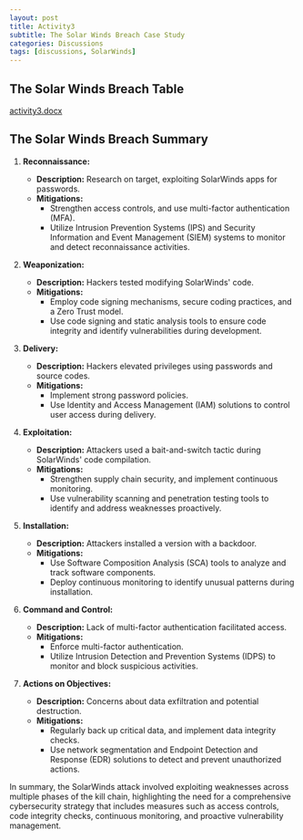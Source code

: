 ```yaml
---
layout: post
title: Activity3
subtitle: The Solar Winds Breach Case Study
categories: Discussions
tags: [discussions, SolarWinds]
---
```


## The Solar Winds Breach Table
[activity3.docx](https://github.com/20802777/20802777.github.io/files/13769639/activity3.docx)

## The Solar Winds Breach Summary

1. **Reconnaissance:**
   - **Description:** Research on target, exploiting SolarWinds apps for passwords.
   - **Mitigations:**
     - Strengthen access controls, and use multi-factor authentication (MFA).
     - Utilize Intrusion Prevention Systems (IPS) and Security Information and Event Management (SIEM) systems to monitor and detect reconnaissance activities.

2. **Weaponization:**
   - **Description:** Hackers tested modifying SolarWinds' code.
   - **Mitigations:**
     - Employ code signing mechanisms, secure coding practices, and a Zero Trust model.
     - Use code signing and static analysis tools to ensure code integrity and identify vulnerabilities during development.

3. **Delivery:**
   - **Description:** Hackers elevated privileges using passwords and source codes.
   - **Mitigations:**
     - Implement strong password policies.
     - Use Identity and Access Management (IAM) solutions to control user access during delivery.

4. **Exploitation:**
   - **Description:** Attackers used a bait-and-switch tactic during SolarWinds' code compilation.
   - **Mitigations:**
     - Strengthen supply chain security, and implement continuous monitoring.
     - Use vulnerability scanning and penetration testing tools to identify and address weaknesses proactively.

5. **Installation:**
   - **Description:** Attackers installed a version with a backdoor.
   - **Mitigations:**
     - Use Software Composition Analysis (SCA) tools to analyze and track software components.
     - Deploy continuous monitoring to identify unusual patterns during installation.

6. **Command and Control:**
   - **Description:** Lack of multi-factor authentication facilitated access.
   - **Mitigations:**
     - Enforce multi-factor authentication.
     - Utilize Intrusion Detection and Prevention Systems (IDPS) to monitor and block suspicious activities.

7. **Actions on Objectives:**
   - **Description:** Concerns about data exfiltration and potential destruction.
   - **Mitigations:**
     - Regularly back up critical data, and implement data integrity checks.
     - Use network segmentation and Endpoint Detection and Response (EDR) solutions to detect and prevent unauthorized actions.

In summary, the SolarWinds attack involved exploiting weaknesses across multiple phases of the kill chain, highlighting the need for a comprehensive cybersecurity strategy that includes measures such as access controls, code integrity checks, continuous monitoring, and proactive vulnerability management.
